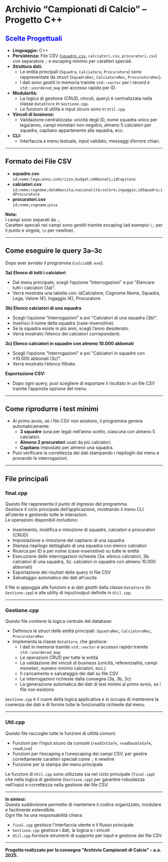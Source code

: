 # Archivio “Campionati di Calcio” – Progetto C++

<h2 style="color:blue;">Scelte Progettuali</h2>


- **Linguaggio:** C++
- **Persistenza:** File CSV ([`squadre.csv`](squadre.csv), `calciatori.csv`, `procuratori.csv`) con separatore `;` e escaping minimo per caratteri speciali.
- **Struttura dati:**  
  - Le entità principali (`Squadra`, `Calciatore`, `Procuratore`) sono rappresentate da struct (`SquadraRec`, `CalciatoreRec`, `ProcuratoreRec`).
  - I dati sono gestiti in memoria tramite `std::vector` per i record e `std::unordered_map` per accesso rapido per ID.
- **Modularità:**  
  - La logica di gestione (CRUD, vincoli, query) è centralizzata nella classe `DataStore` in `Gestione.cpp`.
  - Le funzioni di utilità e input sicuro sono in `Util.cpp`.
- **Vincoli di business:**  
  - Validazione centralizzata: unicità degli ID, nome squadra unico per lega/anno, campi monetari non negativi, almeno 5 calciatori per squadra, capitano appartenente alla squadra, ecc.
- **CLI:**  
  - Interfaccia a menu testuale, input validato, messaggi d’errore chiari.

---

## Formato dei File CSV

- **squadre.csv**  
  `id;nome;lega;anno;indirizzo;budget;nAbbonati;idCapitano`
- **calciatori.csv**  
  `id;nome;cognome;dataNascita;nazionalità;valore;ingaggio;idSquadra;idProcuratore`
- **procuratori.csv**  
  `id;nome;cognome;piva`

**Nota:**  
I campi sono separati da `;`.  
Caratteri speciali nei campi sono gestiti tramite escaping (ad esempio `\;` per il punto e virgola, `\n` per newline).

---

## Come eseguire le query 3a–3c

Dopo aver avviato il programma (`calcioDB.exe`):

**3a) Elenco di tutti i calciatori**  
- Dal menu principale, scegli l’opzione "Interrogazioni" e poi "Elencare tutti i calciatori (3a)".
- Verrà mostrata una tabella con: idCalciatore, Cognome Nome, Squadra, Lega, Valore (€), Ingaggio (€), Procuratore.

**3b) Elenco calciatori di una squadra**  
- Scegli l’opzione "Interrogazioni" e poi "Calciatori di una squadra (3b)".
- Inserisci il nome della squadra (case-insensitive).
- Se la squadra esiste in più anni, scegli l’anno desiderato.
- Verrà mostrato l’elenco dei calciatori corrispondenti.

**3c) Elenco calciatori in squadre con almeno 10.000 abbonati**  
- Scegli l’opzione "Interrogazioni" e poi "Calciatori in squadre con ≥10.000 abbonati (3c)".
- Verrà mostrato l’elenco filtrato.

**Esportazione CSV:**  
- Dopo ogni query, puoi scegliere di esportare il risultato in un file CSV tramite l’apposita opzione del menu.

---

## Come riprodurre i test minimi

- Al primo avvio, se i file CSV non esistono, il programma genera automaticamente:
  - **3 squadre** (una per lega) nell’anno scelto, ciascuna con almeno 5 calciatori.
  - **Almeno 2 procuratori** usati da più calciatori.
  - **Capitano** impostato per almeno una squadra.
- Puoi verificare la correttezza dei dati stampando i riepiloghi dal menu e provando le interrogazioni.

---

## File principali

### **final.cpp**
Questo file rappresenta il punto di ingresso del programma.  
Gestisce il ciclo principale dell’applicazione, mostrando il menu CLI all’utente e gestendo tutte le interazioni.  
Le operazioni disponibili includono:
- Inserimento, modifica e rimozione di squadre, calciatori e procuratori (CRUD)
- Impostazione e rimozione del capitano di una squadra
- Stampa riepilogo dettagliato di una squadra con elenco calciatori
- Ricerca per ID e per nome (case-insensitive) su tutte le entità
- Esecuzione delle interrogazioni richieste (3a: elenco calciatori, 3b: calciatori di una squadra, 3c: calciatori in squadre con almeno 10.000 abbonati)
- Esportazione dei risultati delle query in file CSV
- Salvataggio automatico dei dati all’uscita

Il file si appoggia alle funzioni e ai dati gestiti dalla classe `DataStore` (in `Gestione.cpp`) e alle utility di input/output definite in `Util.cpp`.

---

### **Gestione.cpp**
Questo file contiene la logica centrale del database:
- Definisce le struct delle entità principali: `SquadraRec`, `CalciatoreRec`, `ProcuratoreRec`
- Implementa la classe `DataStore`, che gestisce:
  - I dati in memoria tramite `std::vector` e accesso rapido tramite `std::unordered_map`
  - Le operazioni CRUD per tutte le entità
  - La validazione dei vincoli di business (unicità, referenzialità, campi monetari, numero minimo calciatori, ecc.)
  - Il caricamento e salvataggio dei dati su file CSV
  - Le interrogazioni richieste dalla consegna (3a, 3b, 3c)
  - La generazione automatica dei dati di test minimi al primo avvio, se i file non esistono

`Gestione.cpp` è il cuore della logica applicativa e si occupa di mantenere la coerenza dei dati e di fornire tutte le funzionalità richieste dal menu.

---

### **Util.cpp**
Questo file raccoglie tutte le funzioni di utilità comuni:
- Funzioni per l’input sicuro da console (`readIntSafe`, `readDoubleSafe`, `readLine`)
- Funzioni per l’escaping e l’unescaping dei campi CSV, per gestire correttamente caratteri speciali come `;` e newline
- Funzione per la stampa del menu principale

Le funzioni di `Util.cpp` sono utilizzate sia nel ciclo principale (`final.cpp`) che nella logica di gestione (`Gestione.cpp`) per garantire robustezza nell’input e correttezza nella gestione dei file CSV.

---

**In sintesi:**  
Questa suddivisione permette di mantenere il codice organizzato, modulare e facilmente estendibile.  
Ogni file ha una responsabilità chiara:  
- `final.cpp` gestisce l’interfaccia utente e il flusso principale  
- `Gestione.cpp` gestisce i dati, la logica e i vincoli  
- `Util.cpp` fornisce strumenti di supporto per input e gestione dei file CSV

---

**Progetto realizzato per la consegna "Archivio Campionati di Calcio" – a.a. 2025.**
